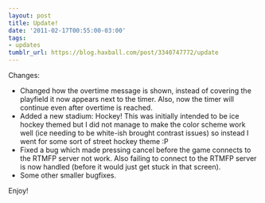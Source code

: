 ```yaml
---
layout: post
title: Update!
date: '2011-02-17T00:55:00-03:00'
tags:
- updates
tumblr_url: https://blog.haxball.com/post/3340747772/update
---
```

Changes:

- Changed how the overtime message is shown, instead of covering the playfield it now appears next to the timer. Also, now the timer will continue even after overtime is reached.
- Added a new stadium: Hockey! This was initially intended to be ice hockey themed but I did not manage to make the color scheme work well (ice needing to be white-ish brought contrast issues) so instead I went for some sort of street hockey theme :P
- Fixed a bug which made pressing cancel before the game connects to the RTMFP server not work. Also failing to connect to the RTMFP server is now handled (before it would just get stuck in that screen).
- Some other smaller bugfixes.

Enjoy!

